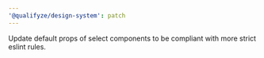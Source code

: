 ```yaml
---
'@qualifyze/design-system': patch
---
```


Update default props of select components to be compliant with more strict eslint rules.
